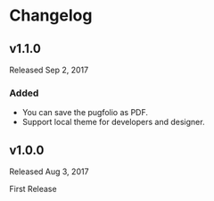 # Changelog

## v1.1.0
Released Sep 2, 2017

### Added
- You can save the pugfolio as PDF.
- Support local theme for developers and designer.

## v1.0.0
Released Aug 3, 2017

First Release

